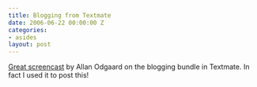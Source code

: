 ```yaml
---
title: Blogging from Textmate
date: 2006-06-22 00:00:00 Z
categories:
- asides
layout: post
---
```


[Great screencast](http://macromates.com/blog/archives/2006/06/19/blogging-from-textmate/) by Allan Odgaard on the blogging bundle in Textmate.  In fact I used it to post this!
